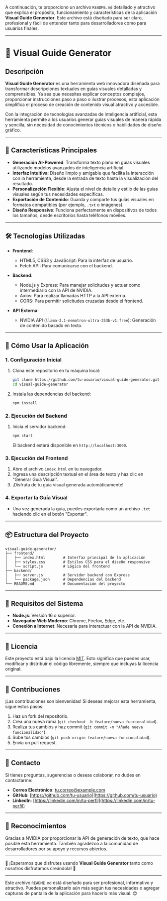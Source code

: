A continuación, te proporciono un archivo `README.md` detallado y atractivo que explica el propósito, funcionamiento y características de la aplicación **Visual Guide Generator**. Este archivo está diseñado para ser claro, profesional y fácil de entender tanto para desarrolladores como para usuarios finales.

---

# 🎨 Visual Guide Generator

## Descripción

**Visual Guide Generator** es una herramienta web innovadora diseñada para transformar descripciones textuales en guías visuales detalladas y comprensibles. Ya sea que necesites explicar conceptos complejos, proporcionar instrucciones paso a paso o ilustrar procesos, esta aplicación simplifica el proceso de creación de contenido visual atractivo y accesible.

Con la integración de tecnologías avanzadas de inteligencia artificial, esta herramienta permite a los usuarios generar guías visuales de manera rápida y sencilla, sin necesidad de conocimientos técnicos o habilidades de diseño gráfico.

---

## 🌟 Características Principales

- **Generación AI-Powered**: Transforma texto plano en guías visuales utilizando modelos avanzados de inteligencia artificial.
- **Interfaz Intuitiva**: Diseño limpio y amigable que facilita la interacción con la herramienta, desde la entrada de texto hasta la visualización del resultado.
- **Personalización Flexible**: Ajusta el nivel de detalle y estilo de las guías visuales según tus necesidades específicas.
- **Exportación de Contenido**: Guarda y comparte tus guías visuales en formatos compatibles (por ejemplo, `.txt` o imágenes).
- **Diseño Responsive**: Funciona perfectamente en dispositivos de todos los tamaños, desde escritorios hasta teléfonos móviles.

---

## 🛠️ Tecnologías Utilizadas

- **Frontend**:
  - HTML5, CSS3 y JavaScript: Para la interfaz de usuario.
  - Fetch API: Para comunicarse con el backend.

- **Backend**:
  - Node.js y Express: Para manejar solicitudes y actuar como intermediario con la API de NVIDIA.
  - Axios: Para realizar llamadas HTTP a la API externa.
  - CORS: Para permitir solicitudes cruzadas desde el frontend.

- **API Externa**:
  - NVIDIA API (`llama-3.1-nemotron-ultra-253b-v1:free`): Generación de contenido basado en texto.

---

## 🚀 Cómo Usar la Aplicación

### 1. Configuración Inicial
1. Clona este repositorio en tu máquina local:
   ```bash
   git clone https://github.com/tu-usuario/visual-guide-generator.git
   cd visual-guide-generator
   ```
2. Instala las dependencias del backend:
   ```bash
   npm install
   ```

### 2. Ejecución del Backend
1. Inicia el servidor backend:
   ```bash
   npm start
   ```
   El backend estará disponible en `http://localhost:3000`.

### 3. Ejecución del Frontend
1. Abre el archivo `index.html` en tu navegador.
2. Ingresa una descripción textual en el área de texto y haz clic en "Generar Guía Visual".
3. ¡Disfruta de tu guía visual generada automáticamente!

### 4. Exportar la Guía Visual
- Una vez generada la guía, puedes exportarla como un archivo `.txt` haciendo clic en el botón "Exportar".

---

## 📦 Estructura del Proyecto

```
visual-guide-generator/
├── frontend/
│   ├── index.html        # Interfaz principal de la aplicación
│   ├── styles.css        # Estilos CSS para el diseño responsive
│   └── script.js         # Lógica del frontend
├── backend/
│   ├── server.js         # Servidor backend con Express
│   └── package.json      # Dependencias del backend
└── README.md             # Documentación del proyecto
```

---

## 🔧 Requisitos del Sistema

- **Node.js**: Versión 16 o superior.
- **Navegador Web Moderno**: Chrome, Firefox, Edge, etc.
- **Conexión a Internet**: Necesaria para interactuar con la API de NVIDIA.

---

## 📝 Licencia

Este proyecto está bajo la licencia [MIT](LICENSE). Esto significa que puedes usar, modificar y distribuir el código libremente, siempre que incluyas la licencia original.

---

## 🙌 Contribuciones

¡Las contribuciones son bienvenidas! Si deseas mejorar esta herramienta, sigue estos pasos:

1. Haz un fork del repositorio.
2. Crea una nueva rama (`git checkout -b feature/nueva-funcionalidad`).
3. Realiza tus cambios y haz commit (`git commit -m "Añade nueva funcionalidad"`).
4. Sube tus cambios (`git push origin feature/nueva-funcionalidad`).
5. Envía un pull request.

---

## 🤝 Contacto

Si tienes preguntas, sugerencias o deseas colaborar, no dudes en contactarme:

- **Correo Electrónico**: tu.correo@example.com
- **GitHub**: [https://github.com/tu-usuario](https://github.com/tu-usuario)
- **LinkedIn**: [https://linkedin.com/in/tu-perfil](https://linkedin.com/in/tu-perfil)

---

## 🌟 Reconocimientos

Gracias a NVIDIA por proporcionar la API de generación de texto, que hace posible esta herramienta. También agradezco a la comunidad de desarrolladores por su apoyo y recursos abiertos.

---

🎉 ¡Esperamos que disfrutes usando **Visual Guide Generator** tanto como nosotros disfrutamos creándola! 🎉

---

Este archivo `README.md` está diseñado para ser profesional, informativo y atractivo. Puedes personalizarlo aún más según tus necesidades o agregar capturas de pantalla de la aplicación para hacerlo más visual. 😊
